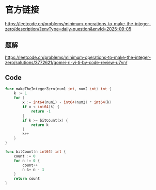 # 官方链接
https://leetcode.cn/problems/minimum-operations-to-make-the-integer-zero/description/?envType=daily-question&envId=2025-09-05

## 题解
https://leetcode.cn/problems/minimum-operations-to-make-the-integer-zero/solutions/3772621/gomei-ri-yi-ti-by-code-review-u7vn/

## Code
```go
func makeTheIntegerZero(num1 int, num2 int) int {
    k := 1
    for {
        x := int64(num1) - int64(num2) * int64(k)
        if x < int64(k) {
            return -1
        }
        if k >= bitCount(x) {
            return k
        }
        k++
    }
}

func bitCount(n int64) int {
    count := 0
    for n != 0 {
        count++
        n &= n - 1
    }
    return count
}
```